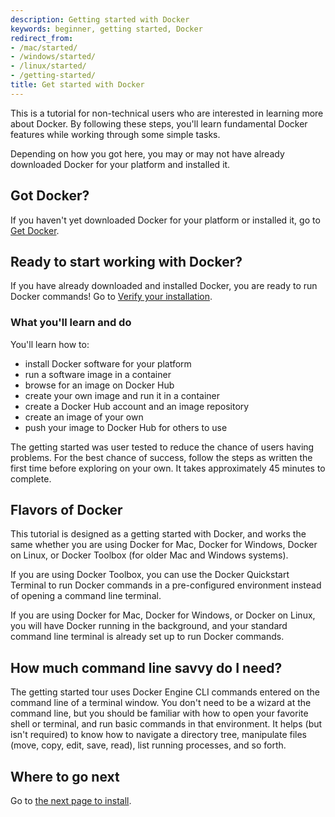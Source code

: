 ```yaml
---
description: Getting started with Docker
keywords: beginner, getting started, Docker
redirect_from:
- /mac/started/
- /windows/started/
- /linux/started/
- /getting-started/
title: Get started with Docker
---
```


This is a tutorial for non-technical users who are interested in learning more about Docker. By following these steps, you'll learn fundamental Docker features while working through some simple tasks.

Depending on how you got here, you may or may not have already downloaded Docker for your platform and installed it.

## Got Docker?

If you haven't yet downloaded Docker for your platform or installed it, go to [Get Docker](step_one.md#step-1-get-docker).

## Ready to start working with Docker?

If you have already downloaded and installed Docker, you are ready to run Docker commands! Go to [Verify your installation](step_one.md#step-3-verify-your-installation).


### What you'll learn and do

You'll learn how to:

* install Docker software for your platform
* run a software image in a container
* browse for an image on Docker Hub
* create your own image and run it in a container
* create a Docker Hub account and an image repository
* create an image of your own
* push your image to Docker Hub for others to use

The getting started was user tested to reduce the chance of users having problems. For the best chance of success, follow the steps as written the first time before exploring on your own. It takes approximately 45 minutes to complete.

## Flavors of Docker

This tutorial is designed as a getting started with Docker, and works the same whether you are using Docker for Mac, Docker for Windows, Docker on Linux, or Docker Toolbox (for older Mac and Windows systems).

If you are using Docker Toolbox, you can use the Docker Quickstart Terminal to run Docker commands in a pre-configured environment instead of opening a command line terminal.

If you are using Docker for Mac, Docker for Windows, or Docker on Linux, you will have Docker running in the background, and your standard command line terminal is already set up to run Docker commands.

## How much command line savvy do I need?

The getting started tour uses Docker Engine CLI commands entered on the command line of a terminal window. You don't need to be a wizard at the command line, but you should be familiar with how to open your favorite shell or terminal, and run basic commands in that environment. It helps (but isn't required) to know how to navigate a directory tree, manipulate files (move, copy, edit, save, read), list running processes, and so forth.

## Where to go next

Go to [the next page to install](step_one.md).


&nbsp;
